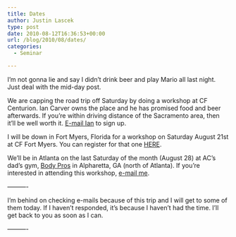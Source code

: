 ```yaml
---
title: Dates
author: Justin Lascek
type: post
date: 2010-08-12T16:36:53+00:00
url: /blog/2010/08/dates/
categories:
  - Seminar

---
```

I&#8217;m not gonna lie and say I didn&#8217;t drink beer and play Mario all last night. Just deal with the mid-day post.
  

  
We are capping the road trip off Saturday by doing a workshop at CF Centurion. Ian Carver owns the place and he has promised food and beer afterwards. If you&#8217;re within driving distance of the Sacramento area, then it&#8217;ll be well worth it. [E-mail Ian][1] to sign up.
  

   
I will be down in Fort Myers, Florida for a workshop on Saturday August 21st at CF Fort Myers. You can register for that one [HERE][2].
  

  
We&#8217;ll be in Atlanta on the last Saturday of the month (August 28) at AC&#8217;s dad&#8217;s gym, [Body Pros][3] in Alpharetta, GA (north of Atlanta). If you&#8217;re interested in attending this workshop, [e-mail me][4].
  
&#8212;&#8212;&#8212;-
  

   
I&#8217;m behind on checking e-mails because of this trip and I will get to some of them today. If I haven&#8217;t responded, it&#8217;s because I haven&#8217;t had the time. I&#8217;ll get back to you as soon as I can.
  
&#8212;&#8212;&#8212;-

 [1]: mailto:staff@crossfitcenturion.com
 [2]: http://70sbigcrossfitfortmyers.eventbrite.com/
 [3]: http://bodyprospt.com/mx/index.php?id=54
 [4]: mailto:Justin@70sbig.com
